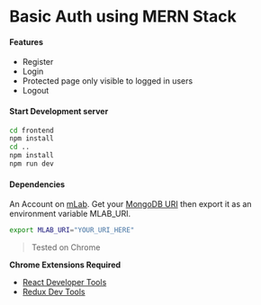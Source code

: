 # Basic Auth using MERN Stack

#### Features

- Register
- Login
- Protected page only visible to logged in users
- Logout

#### Start Development server

```bash
cd frontend
npm install
cd ..
npm install
npm run dev
```

#### Dependencies

An Account on [mLab](https://mlab.com/). Get your [MongoDB URI](https://docs.mlab.com/connecting/) then export it as an environment variable MLAB_URI.

```bash
export MLAB_URI="YOUR_URI_HERE"
```

> Tested on Chrome

**Chrome Extensions Required**

- [React Developer Tools](https://chrome.google.com/webstore/detail/react-developer-tools/fmkadmapgofadopljbjfkapdkoienihi)
- [Redux Dev Tools](https://chrome.google.com/webstore/detail/redux-devtools/lmhkpmbekcpmknklioeibfkpmmfibljd)